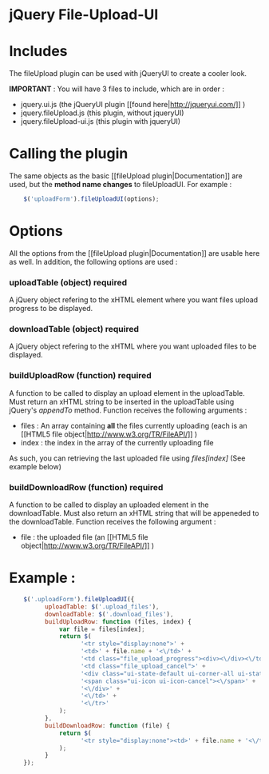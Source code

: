 # jQuery File-Upload-UI
# Includes

The fileUpload plugin can be used with jQueryUI to create a cooler look. 

**IMPORTANT** : You will have 3 files to include, which are in order : 

* jquery.ui.js (the jQueryUI plugin [[found here|http://jqueryui.com/]] )
* jquery.fileUpload.js (this plugin, without jqueryUI)
* jquery.fileUpload-ui.js (this plugin with jqueryUI)


# Calling the plugin

The same objects as the basic [[fileUpload plugin|Documentation]] are used, but the **method name changes** to fileUploadUI. For example : 

```js
    $('uploadForm').fileUploadUI(options);
```


# Options

All the options from the [[fileUpload plugin|Documentation]] are usable here as well. In addition, the following options are used : 

### uploadTable (object) **required**

A jQuery object refering to the xHTML element where you want files upload progress to be displayed. 

### downloadTable (object) **required**

A jQuery object refering to the xHTML where you want uploaded files to be displayed.

### buildUploadRow (function) **required**

A function to be called to display an upload element in the uploadTable. Must return an xHTML string to be inserted in the uploadTable using jQuery's *appendTo* method. Function receives the following arguments : 

* files : An array containing **all** the files currently uploading (each is an [[HTML5 file object|http://www.w3.org/TR/FileAPI/]] )
* index : the index in the array of the currently uploading file

As such, you can retrieving the last uploaded file using *files[index]* (See example below)

### buildDownloadRow (function) **required**

A function to be called to display an uploaded element in the downloadTable. Must also return an xHTML string that will be appeneded to the downloadTable. Function receives the following argument : 

* file : the uploaded file (an [[HTML5 file object|http://www.w3.org/TR/FileAPI/]] )


# Example : 

```js
    $('.uploadForm').fileUploadUI({
          uploadTable: $('.upload_files'),
          downloadTable: $('.download_files'),
          buildUploadRow: function (files, index) {
              var file = files[index];
              return $(
                    '<tr style="display:none">' +
                    '<td>' + file.name + '<\/td>' +
                    '<td class="file_upload_progress"><div><\/div><\/td>' +
                    '<td class="file_upload_cancel">' +
                    '<div class="ui-state-default ui-corner-all ui-state-hover" title="Cancel">' +
                    '<span class="ui-icon ui-icon-cancel"><\/span>' +
                    '<\/div>' +
                    '<\/td>' +
                    '<\/tr>'
              );
          },
          buildDownloadRow: function (file) {
              return $(
                    '<tr style="display:none"><td>' + file.name + '<\/td><\/tr>'
              );
          }
    });
```